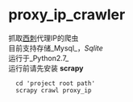 # proxy_ip_crawler

  抓取[西刺](http://www.xicidaili.com "xicidaili.com")代理IP的爬虫<br>
  目前支持存储_Mysql_，_Sqlite_<br>
  运行于_Python2.7_<br>
  运行前请先安装 __scrapy__<br>

      cd 'project root path'
      scrapy crawl proxy_ip
